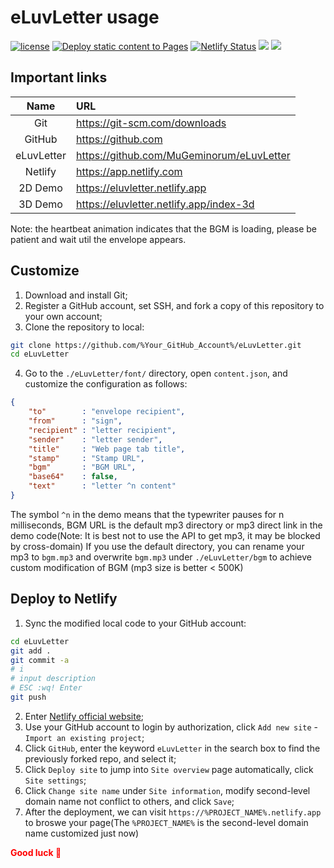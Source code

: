 # eLuvLetter usage
[![license](https://img.shields.io/github/license/MuGeminorum/eLuvLetter.svg)](https://github.com/MuGeminorum/eLuvLetter/blob/master/LICENSE)
[![Deploy static content to Pages](https://github.com/MuGeminorum/eLuvLetter/actions/workflows/static.yml/badge.svg?branch=main)](https://github.com/MuGeminorum/eLuvLetter/actions/workflows/static.yml)
[![Netlify Status](https://api.netlify.com/api/v1/badges/712880d1-1b1f-4500-a50f-16433c31d130/deploy-status)](https://app.netlify.com/sites/eluvletter/deploys)
[![](https://img.shields.io/badge/bilibili-BV1DV4y1c77c-fc8bab.svg)](https://www.bilibili.com/video/BV1DV4y1c77c)
[![](https://img.shields.io/badge/ModelScope-eluvletter-624aff.svg)](https://www.modelscope.cn/studios/MuGeminorum/eluvletter)

## Important links
|    Name    | URL                                         |
| :--------: | :------------------------------------------ |
|    Git     | <https://git-scm.com/downloads>             |
|   GitHub   | <https://github.com>                        |
| eLuvLetter | <https://github.com/MuGeminorum/eLuvLetter> |
|  Netlify   | <https://app.netlify.com>                   |
|  2D Demo   | <https://eluvletter.netlify.app>            |
|  3D Demo   | <https://eluvletter.netlify.app/index-3d>   |

Note: the heartbeat animation indicates that the BGM is loading, please be patient and wait util the envelope appears.

## Customize
1. Download and install Git;
2. Register a GitHub account, set SSH, and fork a copy of this repository to your own account;
3. Clone the repository to local:
```bash
git clone https://github.com/%Your_GitHub_Account%/eLuvLetter.git
cd eLuvLetter
```
4. Go to the `./eLuvLetter/font/` directory, open `content.json`, and customize the configuration as follows:
```json
{
    "to"        : "envelope recipient",
    "from"      : "sign",
    "recipient" : "letter recipient",
    "sender"    : "letter sender",
    "title"     : "Web page tab title",
    "stamp"     : "Stamp URL",
    "bgm"       : "BGM URL",
    "base64"    : false,
    "text"      : "letter ^n content"
}
```

The symbol `^n` in the demo means that the typewriter pauses for n milliseconds,
BGM URL is the default mp3 directory or mp3 direct link in the demo code(Note: It is best not to use the API to get mp3, it may be blocked by cross-domain)
If you use the default directory, you can rename your mp3 to `bgm.mp3` and overwrite `bgm.mp3` under `./eLuvLetter/bgm` to achieve custom modification of BGM (mp3 size is better < 500K)

## Deploy to Netlify
1. Sync the modified local code to your GitHub account:
```bash
cd eLuvLetter
git add .
git commit -a
# i
# input description
# ESC :wq! Enter
git push
```
2. Enter [Netlify official website](https://app.netlify.com);
3. Use your GitHub account to login by authorization, click `Add new site` - `Import an existing project`;
4. Click `GitHub`, enter the keyword `eLuvLetter` in the search box to find the previously forked repo, and select it;
5. Click `Deploy site` to jump into `Site overview` page automatically, click `Site settings`;
6. Click `Change site name` under `Site information`, modify second-level domain name not conflict to others, and click `Save`;
7. After the deployment, we can visit `https://%PROJECT_NAME%.netlify.app` to broswe your page(The `%PROJECT_NAME%` is the second-level domain name customized just now)

<b style="color:red">Good luck 💖</b>
